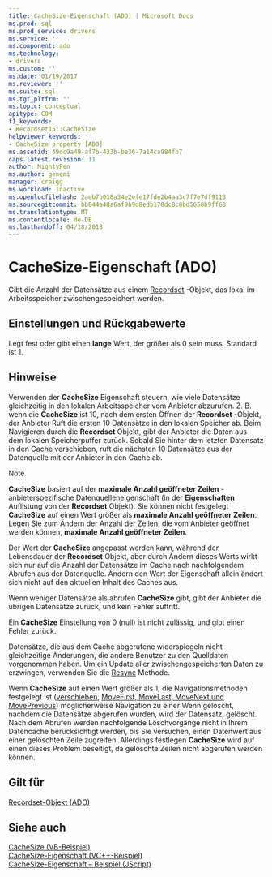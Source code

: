 ```yaml
---
title: CacheSize-Eigenschaft (ADO) | Microsoft Docs
ms.prod: sql
ms.prod_service: drivers
ms.service: ''
ms.component: ado
ms.technology:
- drivers
ms.custom: ''
ms.date: 01/19/2017
ms.reviewer: ''
ms.suite: sql
ms.tgt_pltfrm: ''
ms.topic: conceptual
apitype: COM
f1_keywords:
- Recordset15::CacheSize
helpviewer_keywords:
- CacheSize property [ADO]
ms.assetid: 49dc9a49-af7b-433b-be36-7a14ca984fb7
caps.latest.revision: 11
author: MightyPen
ms.author: genemi
manager: craigg
ms.workload: Inactive
ms.openlocfilehash: 2aeb7b018a34e2efe17fde2b4aa3c7f7e7df9113
ms.sourcegitcommit: bb044a48a6af9b9d8edb178dc8c8bd5658b9ff68
ms.translationtype: MT
ms.contentlocale: de-DE
ms.lasthandoff: 04/18/2018
---
```

# <a name="cachesize-property-ado"></a>CacheSize-Eigenschaft (ADO)
Gibt die Anzahl der Datensätze aus einem [Recordset](../../../ado/reference/ado-api/recordset-object-ado.md) -Objekt, das lokal im Arbeitsspeicher zwischengespeichert werden.  
  
## <a name="settings-and-return-values"></a>Einstellungen und Rückgabewerte  
 Legt fest oder gibt einen **lange** Wert, der größer als 0 sein muss. Standard ist 1.  
  
## <a name="remarks"></a>Hinweise  
 Verwenden der **CacheSize** Eigenschaft steuern, wie viele Datensätze gleichzeitig in den lokalen Arbeitsspeicher vom Anbieter abzurufen. Z. B. wenn die **CacheSize** ist 10, nach dem ersten Öffnen der **Recordset** -Objekt, der Anbieter Ruft die ersten 10 Datensätze in den lokalen Speicher ab. Beim Navigieren durch die **Recordset** Objekt, gibt der Anbieter die Daten aus dem lokalen Speicherpuffer zurück. Sobald Sie hinter dem letzten Datensatz in den Cache verschieben, ruft die nächsten 10 Datensätze aus der Datenquelle mit der Anbieter in den Cache ab.  
  
> [!NOTE]
>  **CacheSize** basiert auf der **maximale Anzahl geöffneter Zeilen** -anbieterspezifische Datenquelleneigenschaft (in der **Eigenschaften** Auflistung von der **Recordset** Objekt). Sie können nicht festgelegt **CacheSize** auf einen Wert größer als **maximale Anzahl geöffneter Zeilen**. Legen Sie zum Ändern der Anzahl der Zeilen, die vom Anbieter geöffnet werden können, **maximale Anzahl geöffneter Zeilen**.  
  
 Der Wert der **CacheSize** angepasst werden kann, während der Lebensdauer der **Recordset** Objekt, aber durch Ändern dieses Werts wirkt sich nur auf die Anzahl der Datensätze im Cache nach nachfolgendem Abrufen aus der Datenquelle. Ändern den Wert der Eigenschaft allein ändert sich nicht auf den aktuellen Inhalt des Caches aus.  
  
 Wenn weniger Datensätze als abrufen **CacheSize** gibt, gibt der Anbieter die übrigen Datensätze zurück, und kein Fehler auftritt.  
  
 Ein **CacheSize** Einstellung von 0 (null) ist nicht zulässig, und gibt einen Fehler zurück.  
  
 Datensätze, die aus dem Cache abgerufene widerspiegeln nicht gleichzeitige Änderungen, die andere Benutzer zu den Quelldaten vorgenommen haben. Um ein Update aller zwischengespeicherten Daten zu erzwingen, verwenden Sie die [Resync](../../../ado/reference/ado-api/resync-method.md) Methode.  
  
 Wenn **CacheSize** auf einen Wert größer als 1, die Navigationsmethoden festgelegt ist ([verschieben](../../../ado/reference/ado-api/move-method-ado.md), [MoveFirst, MoveLast, MoveNext und MovePrevious](../../../ado/reference/ado-api/movefirst-movelast-movenext-and-moveprevious-methods-ado.md)) möglicherweise Navigation zu einer Wenn gelöscht, nachdem die Datensätze abgerufen wurden, wird der Datensatz, gelöscht. Nach dem Abrufen werden nachfolgende Löschvorgänge nicht in Ihrem Datencache berücksichtigt werden, bis Sie versuchen, einen Datenwert aus einer gelöschten Zeile zugreifen. Allerdings festlegen **CacheSize** wird auf einen dieses Problem beseitigt, da gelöschte Zeilen nicht abgerufen werden können.  
  
## <a name="applies-to"></a>Gilt für  
 [Recordset-Objekt (ADO)](../../../ado/reference/ado-api/recordset-object-ado.md)  
  
## <a name="see-also"></a>Siehe auch  
 [CacheSize (VB-Beispiel)](../../../ado/reference/ado-api/cachesize-property-example-vb.md)   
 [CacheSize-Eigenschaft (VC++-Beispiel)](../../../ado/reference/ado-api/cachesize-property-example-vc.md)   
 [CacheSize-Eigenschaft – Beispiel (JScript)](../../../ado/reference/ado-api/cachesize-property-example-jscript.md)
